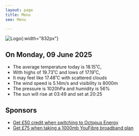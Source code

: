 ```yaml
---
layout: page
title: Menu
seo: Menu

---
```


![Logo](/images/logo.jpg){:width="832px"}

<!-- weather_marker starts -->
## On Monday, 09 June 2025

- The average temperature today is 18.15˚C,
- With highs of 19.73˚C and lows of 17.19˚C,
- It may feel like 17.48˚C with scattered clouds
- The wind speed is 5.14m/s and visibility is 8000m
- The pressure is 1020hPa and humidity is 56%
- The sun will rise at 03:49 and set at 20:25

<!-- weather_marker ends -->

## Sponsors

- [Get £50 credit when switching to Octopus Energy](https://bit.ly/3oD1nnS)
- [Get £75 when taking a 1000mb YouFibre broadband plan](https://aklam.io/91zWhU?)
